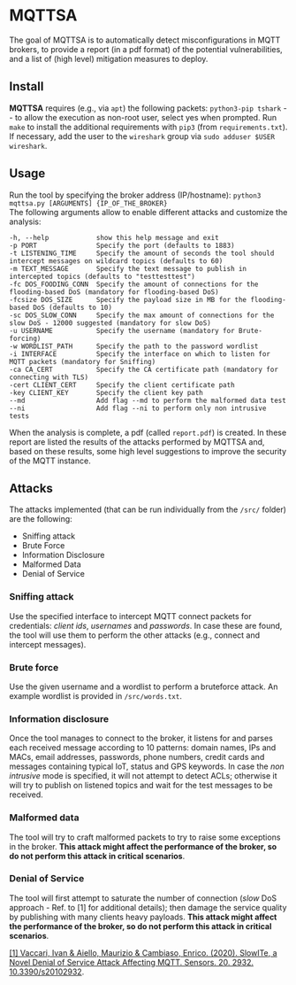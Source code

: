 # MQTTSA

The goal of MQTTSA is to automatically detect misconfigurations in MQTT brokers, to provide a report (in a pdf format) of the potential vulnerabilities, and a list of (high level) mitigation measures to deploy.  

## Install

**MQTTSA** requires (e.g., via `apt`) the following packets: `python3-pip tshark` -- to allow the execution as non-root user, select yes when prompted. Run `make` to install the additional requirements with `pip3` (from `requirements.txt`). If necessary, add the user to the `wireshark` group via `sudo adduser $USER wireshark`.

## Usage

Run the tool by specifying the broker address (IP/hostname): 
`python3 mqttsa.py [ARGUMENTS] {IP_OF_THE_BROKER}`  
The following arguments allow to enable different attacks and customize the analysis: 

```
-h, --help            show this help message and exit
-p PORT               Specify the port (defaults to 1883)
-t LISTENING_TIME     Specify the amount of seconds the tool should intercept messages on wildcard topics (defaults to 60)
-m TEXT_MESSAGE       Specify the text message to publish in intercepted topics (defaults to "testtesttest")
-fc DOS_FOODING_CONN  Specify the amount of connections for the flooding-based DoS (mandatory for flooding-based DoS)
-fcsize DOS_SIZE      Specify the payload size in MB for the flooding-based DoS (defaults to 10)
-sc DOS_SLOW_CONN     Specify the max amount of connections for the slow DoS - 12000 suggested (mandatory for slow DoS)
-u USERNAME           Specify the username (mandatory for Brute-forcing)
-w WORDLIST_PATH      Specify the path to the password wordlist
-i INTERFACE          Specify the interface on which to listen for MQTT packets (mandatory for Sniffing)
-ca CA_CERT           Specify the CA certificate path (mandatory for connecting with TLS)
-cert CLIENT_CERT     Specify the client certificate path
-key CLIENT_KEY       Specify the client key path
--md                  Add flag --md to perform the malformed data test
--ni                  Add flag --ni to perform only non intrusive tests
```

When the analysis is complete, a pdf (called `report.pdf`) is created. In these report are listed the results of the attacks performed by MQTTSA and, based on these results, some high level suggestions to improve the security of the MQTT instance.

## Attacks

The attacks implemented (that can be run individually from the `/src/` folder) are the following:

- Sniffing attack
- Brute Force
- Information Disclosure
- Malformed Data
- Denial of Service

### Sniffing attack

Use the specified interface to intercept MQTT connect packets for credentials: *client ids*, *usernames* and *passwords*. In case these are found, the tool will use them to perform the other attacks (e.g., connect and intercept messages).

### Brute force

Use the given username and a wordlist to perform a bruteforce attack. An example wordlist is provided in `/src/words.txt`.

### Information disclosure

Once the tool manages to connect to the broker, it listens for and parses each received message according to 10 patterns: domain names, IPs and MACs, email addresses, passwords, phone numbers, credit cards and messages containing typical IoT, status and GPS keywords. In case the *non intrusive* mode is specified, it will not attempt to detect ACLs; otherwise it will try to publish on listened topics and wait for the test messages to be received.

### Malformed data

The tool will try to craft malformed packets to try to raise some exceptions in the broker. **This attack might affect the performance of the broker, so do not perform this attack in critical scenarios**.

### Denial of Service

The tool will first attempt to saturate the number of connection (*slow* DoS approach - Ref. to [1] for additional details); then damage the service quality by publishing with many clients heavy payloads. **This attack might affect the performance of the broker, so do not perform this attack in critical scenarios**.

[[1] Vaccari, Ivan & Aiello, Maurizio & Cambiaso, Enrico. (2020). SlowITe, a Novel Denial of Service Attack Affecting MQTT. Sensors. 20. 2932. 10.3390/s20102932](https://www.researchgate.net/publication/341563324_SlowITe_a_Novel_Denial_of_Service_Attack_Affecting_MQTT). 